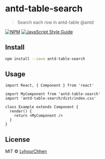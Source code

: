 # antd-table-search

> Search each row in antd-table @antd

[![NPM](https://img.shields.io/npm/v/antd-table-search.svg)](https://www.npmjs.com/package/antd-table-search) [![JavaScript Style Guide](https://img.shields.io/badge/code_style-standard-brightgreen.svg)](https://standardjs.com)

## Install

```bash
npm install --save antd-table-search
```

## Usage

```tsx
import React, { Component } from 'react'

import MyComponent from 'antd-table-search'
import 'antd-table-search/dist/index.css'

class Example extends Component {
  render() {
    return <MyComponent />
  }
}
```

## License

MIT © [LyhourChhen](https://github.com/LyhourChhen)
